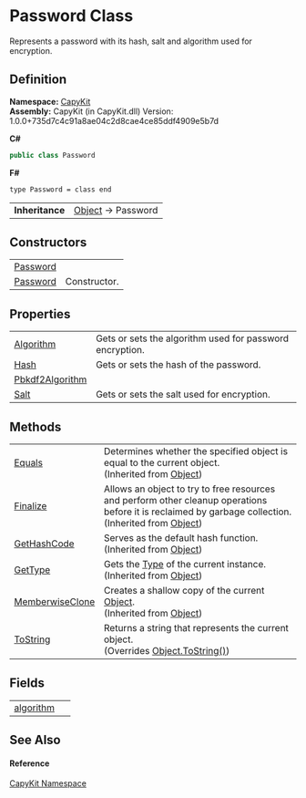 # Password Class


Represents a password with its hash, salt and algorithm used for encryption.



## Definition
**Namespace:** <a href="N_CapyKit.md">CapyKit</a>  
**Assembly:** CapyKit (in CapyKit.dll) Version: 1.0.0+735d7c4c91a8ae04c2d8cae4ce85ddf4909e5b7d

**C#**
``` C#
public class Password
```
**F#**
``` F#
type Password = class end
```

<table><tr><td><strong>Inheritance</strong></td><td><a href="https://learn.microsoft.com/dotnet/api/system.object" target="_blank" rel="noopener noreferrer">Object</a>  →  Password</td></tr>
</table>



## Constructors
<table>
<tr>
<td><a href="M_CapyKit_Password__cctor.md">Password</a></td>
<td> </td></tr>
<tr>
<td><a href="M_CapyKit_Password__ctor.md">Password</a></td>
<td>Constructor.</td></tr>
</table>

## Properties
<table>
<tr>
<td><a href="P_CapyKit_Password_Algorithm.md">Algorithm</a></td>
<td>Gets or sets the algorithm used for password encryption.</td></tr>
<tr>
<td><a href="P_CapyKit_Password_Hash.md">Hash</a></td>
<td>Gets or sets the hash of the password.</td></tr>
<tr>
<td><a href="P_CapyKit_Password_Pbkdf2Algorithm.md">Pbkdf2Algorithm</a></td>
<td> </td></tr>
<tr>
<td><a href="P_CapyKit_Password_Salt.md">Salt</a></td>
<td>Gets or sets the salt used for encryption.</td></tr>
</table>

## Methods
<table>
<tr>
<td><a href="https://learn.microsoft.com/dotnet/api/system.object.equals#system-object-equals(system-object)" target="_blank" rel="noopener noreferrer">Equals</a></td>
<td>Determines whether the specified object is equal to the current object.<br />(Inherited from <a href="https://learn.microsoft.com/dotnet/api/system.object" target="_blank" rel="noopener noreferrer">Object</a>)</td></tr>
<tr>
<td><a href="https://learn.microsoft.com/dotnet/api/system.object.finalize" target="_blank" rel="noopener noreferrer">Finalize</a></td>
<td>Allows an object to try to free resources and perform other cleanup operations before it is reclaimed by garbage collection.<br />(Inherited from <a href="https://learn.microsoft.com/dotnet/api/system.object" target="_blank" rel="noopener noreferrer">Object</a>)</td></tr>
<tr>
<td><a href="https://learn.microsoft.com/dotnet/api/system.object.gethashcode" target="_blank" rel="noopener noreferrer">GetHashCode</a></td>
<td>Serves as the default hash function.<br />(Inherited from <a href="https://learn.microsoft.com/dotnet/api/system.object" target="_blank" rel="noopener noreferrer">Object</a>)</td></tr>
<tr>
<td><a href="https://learn.microsoft.com/dotnet/api/system.object.gettype" target="_blank" rel="noopener noreferrer">GetType</a></td>
<td>Gets the <a href="https://learn.microsoft.com/dotnet/api/system.type" target="_blank" rel="noopener noreferrer">Type</a> of the current instance.<br />(Inherited from <a href="https://learn.microsoft.com/dotnet/api/system.object" target="_blank" rel="noopener noreferrer">Object</a>)</td></tr>
<tr>
<td><a href="https://learn.microsoft.com/dotnet/api/system.object.memberwiseclone" target="_blank" rel="noopener noreferrer">MemberwiseClone</a></td>
<td>Creates a shallow copy of the current <a href="https://learn.microsoft.com/dotnet/api/system.object" target="_blank" rel="noopener noreferrer">Object</a>.<br />(Inherited from <a href="https://learn.microsoft.com/dotnet/api/system.object" target="_blank" rel="noopener noreferrer">Object</a>)</td></tr>
<tr>
<td><a href="M_CapyKit_Password_ToString.md">ToString</a></td>
<td>Returns a string that represents the current object.<br />(Overrides <a href="https://learn.microsoft.com/dotnet/api/system.object.tostring" target="_blank" rel="noopener noreferrer">Object.ToString()</a>)</td></tr>
</table>

## Fields
<table>
<tr>
<td><a href="F_CapyKit_Password_algorithm.md">algorithm</a></td>
<td> </td></tr>
</table>

## See Also


#### Reference
<a href="N_CapyKit.md">CapyKit Namespace</a>  
